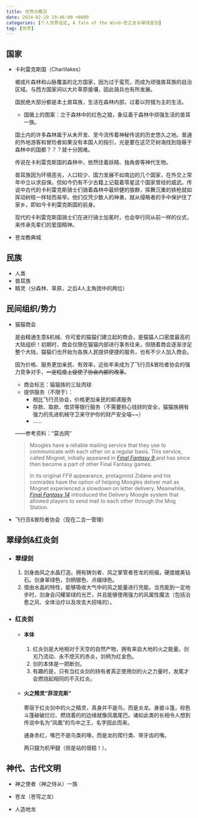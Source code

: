```yaml
---
title: 世界の概况
date: 2024-02-29 19:46:00 +0800
categories: [个人世界设定, A Tale of the Wind~苍之龙与翠绿圣剑]
tag: [世界]
---
```


## 国家  

- 卡利雷克斯国（Charlilakes）  

  被成片森林和山脉覆盖的北方国家，因为过于蛮荒，而成为顽强兽耳族的自治区域。与西方国家间以大片草原接壤，因此骑兵也有所发展。  

  国民绝大部分都是本土兽耳族，生活在森林内部，过着以狩猎为主的生活。  

  - 国徽上的图案：立于森林中的红色之狼，象征着于森林中顽强生活的兽耳一族。

  国土内的许多森林属于从未开发、至今流传着神秘传说的历史悠久之地。普通的外地游客和冒险者如果没有本国人的指引，光是要在这茫茫树海找到隐蔽于森林中的国都？？？就十分困难。  

  传说在卡利雷克斯国的森林中，依然住着妖精、独角兽等神代生物。  

  兽耳族因为环境恶劣，人口较少、国力发展不如南边的几个国家，在外交上常年中立以求自保。但如今仍有不少古籍上记载着零星这个国家曾经的威武。传说中古代的卡利雷克斯骑士们骑着森林中最矫健的狼群，挥舞沉重的铁枪就如挥动树枝一样轻而易举。他们仅凭少数人的神勇，就从侵略者的手中保护住了家乡，即如今卡利雷克斯国的前身。  

  现代的卡利雷克斯国骑士们在进行骑士加冕时，也会举行同从前一样的仪式，来传承先辈们的爱国精神。  

- 苍龙教典城      

## 民族  

- 人类
- 兽耳族
- 精灵（分森林、草原，之后4人主角团中的两位）

## 民间组织/势力  

- 猫猫商会  

  是由精通生意&机械、你可爱的猫猫们建立起的商会，是猫猫人口密度最高的大陆组织！初期时，商会仅限在猫猫内部进行事务往来，但随着商会逐渐涉足整个大陆，猫猫们也开始为各族人民提供便捷的服务，也有不少人加入商会。

  因为价格、服务更加亲民、有效率，近些年来成为了飞行员&冒险者协会的强力竞争对手，~~一定程度上促使了协会内部的改革~~。  

  - 商会标志：猫猫族的三趾肉球  
  - 提供服务（不限于）：  
    - 相比飞行员协会，价格更加亲民的邮递服务  
    - 存款、取款、借贷等银行服务（不需要担心钱财的安全，猫猫族拥有强力的先进机械守卫来守护你的财产安全喵~~）  
    - ……

  ——参考资料：“莫古网”  

  > Moogles have a reliable mailing service that they use to communicate with each other on a regular basis. This service, called Mognet, initially appeared in [*Final Fantasy 9* ](https://gamerant.com/tag/final-fantasy-9/)and has since then become a part of other Final Fantasy games.  
  >
  > In its original *FF9* appearance, protagonist Zidane and his comrades have the option of helping Moogles deliver mail as Mognet experienced a slowdown on letter delivery. Meanwhile, [*Final Fantasy 14*](https://gamerant.com/tag/final-fantasy-14/) introduced the Delivery Moogle system that allowed players to send mail to each other through the Mog Station.  

- 飞行员&冒险者协会（现在二合一管理）  

## 翠绿剑&红炎剑  

- ### 翠绿剑  

  1. 剑身由风之水晶打造。拥有铸剑者、风之掌管者苍龙的祝福，硬度媲美钻石。剑身翠绿色，剑柄银色、点缀绿色。  
  2. 借由水晶的特性，能够吸收大气中的风之能量进行充能。当充能到一定地步时，剑身会闪耀翠绿的光芒，并且能够使用强力的风属性魔法（包括治愈之风、全体治疗以及攻击大招啥的）。  

- ### 红炎剑  

  - #### 本体  

    1. 红炎剑是大地相对于天空的自然产物，拥有来自大地的火之能量。剑刃乃流动、永不熄灭的赤炎，剑柄为红金色。  
    2. 剑的本体是一把断剑。  
    3. 有趣的是，只有当红炎剑的持有者真正使用剑的火之力量时，发尾才会燃烧起相同的不灭红炎。  

  - #### 火之精灵“菲涅克斯”  

    寄宿于红炎剑中的火之精灵，真身并不是鸟，而是炎龙。身披斗篷，棕色斗篷破破烂烂、燃烧着的的边缘就像凤凰尾巴。诸如此类的长相令人想到传说中名为“凤凰”的鸟中之王，名字因此而来。  
    
    通身赤红，嘴巴不是鸟类的喙，而是龙的爬行类、带牙齿的嘴。  
    
    两只腿为机甲腿（但是站的很稳！）。

## 神代、古代文明  

- 神之使者（神之侍从）一族  

- 苍龙（苍穹之龙）  

- 人造地龙  
